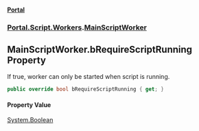#### [Portal](index.md 'index')
### [Portal.Script.Workers](Portal.Script.Workers.md 'Portal.Script.Workers').[MainScriptWorker](MainScriptWorker.md 'Portal.Script.Workers.MainScriptWorker')

## MainScriptWorker.bRequireScriptRunning Property

If true, worker can only be started when script is running.

```csharp
public override bool bRequireScriptRunning { get; }
```

#### Property Value
[System.Boolean](https://docs.microsoft.com/en-us/dotnet/api/System.Boolean 'System.Boolean')